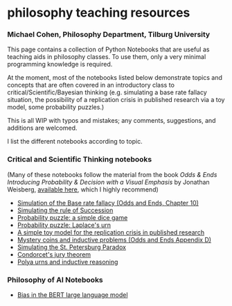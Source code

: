 # philosophy teaching resources
### Michael Cohen, Philosophy Department, Tilburg University

This page contains a collection of Python Notebooks that are useful as teaching aids in philosophy classes. To use them, only a very minimal programming knowledge is required. 

At the moment, most of the notebooks listed below demonstrate topics and concepts that are often covered in an introductory class to critical/Scientific/Bayesian thinking (e.g. simulating a base rate fallacy situation, the possibility of a replication crisis in published research via a toy model, some probability puzzles.)

This is all WIP with typos and mistakes; any comments, suggestions, and additions are welcomed. 

I list the different notebooks according to topic. 

### **Critical and Scientific Thinking notebooks** 
(Many of these notebooks follow the material from the book *Odds & Ends
Introducing Probability & Decision with a Visual Emphasis* by
Jonathan Weisberg, [available  here](https://jonathanweisberg.org/vip/), which I highly recommend)

* [Simulation of the Base rate fallacy (Odds and Ends, Chapter 10)](base_rate_fallacy_(Odds_and_Ends,_page_71).ipynb)
* [Simulating the rule of Succession](The_rule_of_succession_simulation.ipynb)
* [Probability puzzle: a simple dice game](dice_game_simulation.ipynb) 
* [Probability puzzle: Laplace's urn](Simulation_of_Laplace's_urn_puzzle_.ipynb)
* [A simple toy model for the replication crisis in published research](https://github.com/michaelcohen-dev/philosophy_teaching_resources/blob/main/replication%20crisis%20for%20a%20simple%20scientific%20method.ipynb)
* [Mystery coins and inductive problems (Odds and Ends Appendix D)](https://github.com/michaelcohen-dev/philosophy_teaching_resources/blob/main/induction%20and%20probability.ipynb)
* [Simulating the St. Petersburg Paradox](st_petersburg_paradox.ipyn)
* [Condorcet's jury theorem](Condorcet_jury_theorem_simple_simulation.ipynb)
* [Polya urns and inductive reasoning](Simple_Pólya_urn_simulation_.ipynb)
  

### **Philosophy of AI Notebooks**

* [Bias in the BERT large language model](
Large_Language_Models_and_bias.ipynb)
